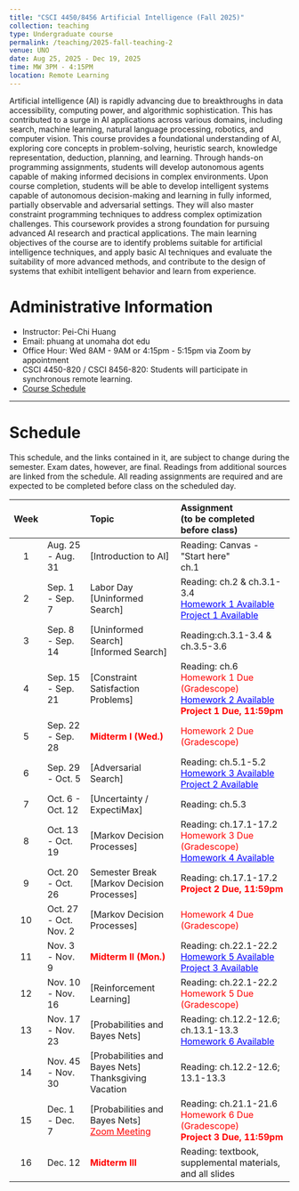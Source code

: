 ```yaml
---
title: "CSCI 4450/8456 Artificial Intelligence (Fall 2025)"
collection: teaching
type: Undergraduate course
permalink: /teaching/2025-fall-teaching-2
venue: UNO
date: Aug 25, 2025 - Dec 19, 2025
time: MW 3PM - 4:15PM
location: Remote Learning
---
```

Artificial intelligence (AI) is rapidly advancing due to breakthroughs in data accessibility, computing power, and algorithmic sophistication. This has contributed to a surge in AI applications across various domains, including search, machine learning, natural language processing, robotics, and computer vision. This course provides a foundational understanding of AI, exploring core concepts in problem-solving, heuristic search, knowledge representation, deduction, planning, and learning. Through hands-on programming assignments, students will develop autonomous agents capable of making informed decisions in complex environments. Upon course completion, students will be able to develop intelligent systems capable of autonomous decision-making and learning in fully informed, partially observable and adversarial settings. They will also master constraint programming techniques to address complex optimization challenges. This coursework provides a strong foundation for pursuing advanced AI research and practical applications. The main learning objectives of the course are to identify problems suitable for artificial intelligence techniques, and apply basic AI techniques and evaluate the suitability of more advanced methods, and contribute to the design of systems that exhibit intelligent behavior and learn from experience.

# Administrative Information
* Instructor: Pei-Chi Huang
* Email: phuang at unomaha dot edu
* Office Hour: Wed 8AM - 9AM or 4:15pm - 5:15pm via Zoom by appointment
* CSCI 4450-820 / CSCI 8456-820: Students will participate in synchronous remote learning.
* [Course Schedule](#schedule)

---------------------------------------------------------------------------------------------------------------
# Schedule
This schedule, and the links contained in it, are subject to change during the semester. Exam dates, however, are final.
Readings from additional sources are linked from the schedule. All reading assignments are required and are expected to be completed before class on the scheduled day.



| Week |    	|           	Topic             	| Assignment <br>(to be completed before class) |
|:----:|:----------|:------------------------------------|:----------------------------------------------|
| 1  |  Aug. 25  -   Aug. 31  |   [Introduction to AI]   	| 	Reading: Canvas - "Start here"  <br> ch.1     	|
| 2  |  Sep. 1  -   Sep. 7	|  Labor Day <br> [Uninformed Search]     	|   Reading: ch.2 & ch.3.1-3.4  <br> <a href="" style="color:blue"> Homework 1 Available</a> <br> <a href="" style="color:blue">Project 1 Available</a> |
| 3  |  Sep. 8   -   Sep. 14   |  [Uninformed Search] <br>  [Informed Search]   | Reading:ch.3.1-3.4 & ch.3.5-3.6   |
| 4  |  Sep. 15  -   Sep. 21  |   [Constraint Satisfaction Problems] 	|   Reading:  ch.6   <br> <span style="color:red"> Homework 1 Due (Gradescope) <br> <a href="" style="color:blue"> Homework 2 Available</a>   <br> <span style="color:red"> **Project 1 Due, 11:59pm**</span>  |
| 5  |  Sep. 22  -   Sep. 28  |   <span style="color:red"> **Midterm I (Wed.)** </span> 	| 	<span style="color:red"> Homework 2 Due (Gradescope)  |
| 6  |  Sep. 29  -   Oct. 5  |   [Adversarial Search]       	|   Reading: ch.5.1-5.2  <br> <a href="" style="color:blue"> Homework 3 Available</a>  <br> <a href="" style="color:blue">Project 2 Available</a> 	|
| 7  |  Oct. 6  -   Oct. 12   	|   [Uncertainty / ExpectiMax]   	|	Reading: ch.5.3	|
| 8  |  Oct. 13 - Oct. 19	|  [Markov Decision Processes]  |  Reading: ch.17.1-17.2 <br>  <span style="color:red"> Homework 3 Due (Gradescope) <br> <a href="" style="color:blue"> Homework 4 Available</a>  |
| 9	|   Oct. 20 - Oct. 26  |   Semester Break <br> [Markov Decision Processes]  |  Reading: ch.17.1-17.2  <br> <span style="color:red"> **Project 2 Due, 11:59pm**</span>   |
| 10  |  Oct. 27 - Oct. Nov. 2 	|   [Markov Decision Processes]  |   <span style="color:red"> Homework 4 Due (Gradescope)   	|
| 11  |   Nov. 3 - Nov. 9 	|  <span style="color:red"> **Midterm II (Mon.)** </span>   |   Reading: ch.22.1-22.2  <br> <a href="" style="color:blue"> Homework 5 Available</a>  <br> <a href="" style="color:blue">Project 3 Available</a>	|
| 12  |   Nov. 10 - Nov. 16  |	[Reinforcement Learning]	|   Reading: ch.22.1-22.2 <br>   <span style="color:red"> Homework 5 Due (Gradescope)        	|
| 13  |   Nov. 17  - Nov. 23  |  [Probabilities and Bayes Nets] |	Reading: ch.12.2-12.6; ch.13.1-13.3	<br> <a href="" style="color:blue"> Homework 6 Available</a>    	|
| 14 |   Nov. 45 - Nov. 30   |  [Probabilities and Bayes Nets] <br>  Thanksgiving Vacation |	Reading: ch.12.2-12.6; 13.1-13.3 |
| 15  | Dec. 1 - Dec. 7  	|   [Probabilities and Bayes Nets] <br> <a href="" style="color:red">Zoom Meeting</a> |  Reading: ch.21.1-21.6  <br>   <span style="color:red"> Homework 6 Due (Gradescope)  <br> <span style="color:red"> **Project 3 Due, 11:59pm**</span>    	|
| 16  | Dec. 12  |   <span style="color:red"> **Midterm III** </span> | Reading: textbook, supplemental materials, and all slides |
